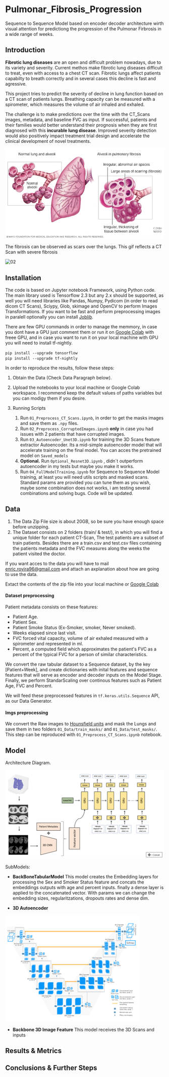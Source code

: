 # Pulmonar_Fibrosis_Progression

Sequence to Sequence Model based on encoder decoder architecture wirth visual attention for predictiong the progression of the Pulmonar Firbrosis in a wide range of weeks.

## Introduction

**Fibrotic lung diseases** are an open and difficult problem nowadays, due to its variety and severity. Current methos make fibrotic lung diseases difficult to treat, even with access to a chest CT scan. Fibrotic lungs affect patients capabilty to breath correctly and in several cases this decline is fast and agressive.

This project tries to predict the severity of decline in lung function based on a CT scan of patients lungs. Breathing capacity can be measured with a spirometer, which measures the volume of air inhaled and exhaled.

The challenge is to make predictions over the time with the CT_Scans images, metadata, and baseline FVC as input. If successful, patients and their families would better understand their prognosis when they are first diagnosed with this **incurable lung disease**. Improved severity detection would also positively impact treatment trial design and accelerate the clinical development of novel treatments.

![01](./Miscellaneous/01_pulm_fib.png)

The fibrosis can be observed as scars over the lungs. This gif reflects a CT Scan with severe fibrosis

![02](./Miscellaneous/04_scan_gif.gif)


## Installation

The code is based on Jupyter notebook Framework, using Python code. The main library used is Tensorflow 2.3 but any 2.x should be supported, as well you will need libraries like Pandas, Numpy, Pydicom (in order to read dicom CT Scans), Sciypy, Glob, skimage and OpenCV to perform Images Transformations. If you want to be fast and perform preprocessing images in paralell optionally you can install [Joblib](https://joblib.readthedocs.io/en/latest/). 

There are few GPU commands in order to manage the memmory, in case you dont have a GPU just comment them or run it on [Google Colab](https://colab.research.google.com/) with freee GPU, and in case you want to run it on your local machine with GPU you will need to install tf-nightly.

`pip install --upgrade tensorflow`<br>
`pip install --upgrade tf-nightly`

In order to reproduce the results, follow these steps:

 1. Obtain the Data (Check Data Paragraph below). 
 
 2. Upload the notebooks to your local machine or Google Colab workspace. I recommend keep the default values of paths variables but you can modigy them if you desire.
 
 3. Running Scripts
     1. Run `01_Preprocess_CT_Scans.ipynb`, in order to get the masks images and save them as `.npy` files. 
     2. Run `02_Preprocess_CorruptedImages.ipynb` **only** in case you had issues with 2 patients that have corrupted images.
     3. Run `03_Autoencoder_Unet3D.ipynb` for training the 3D Scans feature extractor Autoencoder. Its a mid-simple autoencoder model that will accelerate training on the final model. You can acces the pretrained model on `Saved_models`
     4. **Optional.** Run `Optional_Resnet3D.ipynb` , didn´t outperform autoencoder in my tests but maybe you make it works.
     5. Run `04_FullModelTraining.ipynb` for Sequence to Sequence Model training, at least you will need utils scripts and masked scans. Standard params are provided you can tune them as you wish, maybe some combination does not works, i am testing several combinations and solving bugs. Code will be updated.
 
 ## Data
 
1. The Data Zip File size is about 20GB, so be sure you have enough space before unzipping.
2. The Dataset consists on 2 folders (train/ & test/), in which you will find a unique folder for each patient CT-Scan, The test patients are a subset of train patients. Besides there are a train.csv and test.csv files containing the patients metadata and the FVC measures along the weeks the patient visited the doctor.

If you want acces to the data you will have to mail <enric.rovira96@gmail.com> and attach an axplanation about how are going to use the data.

Extact the contents of the zip file into your local machine or [Google Colab](https://colab.research.google.com/)

#### Dataset preprocessing

Patient metadata consists on these features:
 - Patient Age.
 - Patient Sex.
 - Patient Smoke Status (Ex-Smoker, smoker, Never smoked).
 - Weeks elapsed since last visit.
 - FVC forced vital capacity, volume of air exhaled measured with a spirometer and represented in ml.
 - Percent, a computed field which approximates the patient's FVC as a percent of the typical FVC for a person of similar characteristics.

We convert the raw tabular dataset to a Sequence dataset, by the key [Patient+Week], and create dictionaries with inital features and sequence features that will serve as encoder and decoder inputs on the Model Stage. Finally, we perform StandarScaling over continous features such as Patient Age, FVC and Percent.

We will feed these preprocessed features in `tf.keras.utils.Sequence` API, as our Data Generator.

#### Imgs preprocessing

We convert the Raw images to [Hounsfield units](https://en.wikipedia.org/wiki/Hounsfield_scale) and mask the Lungs and save them in two folders `01_Data/train_masks/` and `01_Data/test_masks/`. This step can be reproduced with `01_Preprocess_CT_Scans.ipynb` notebook.

 ## Model
 
 Architecture Diagram.
 
 ![08](./Miscellaneous/08_Model_diagram.PNG)
 
 SubModels:
 
  - **BackBoneTabularModel** This model creates the Embedding layers for processing the Sex and Smoker Status feature and concats the embeddings outputs with age and percent inputs. finally a dense layer is applied to the concatenated vector. With params we can change the embedding sizes, regularitzations, dropouts rates and dense dim.
  
  - **3D Autoencoder** 

   ![09](./Miscellaneous/09_Vnet_architecture_resized.PNG)

  
  - **Backbone 3D Image Feature** This model receives the 3D Scans and inputs 
 
 ## Results & Metrics
 
 
 
 ## Conclusions & Further Steps




